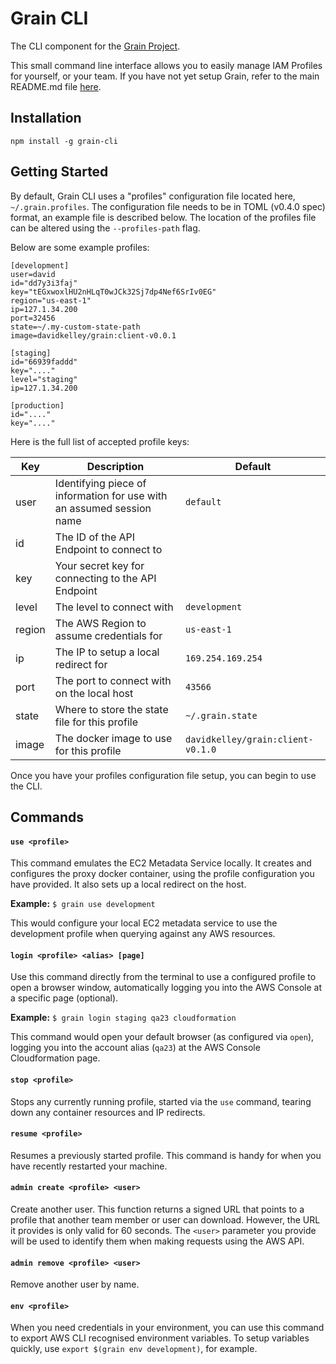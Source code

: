 # Grain CLI

The CLI component for the [Grain Project](https://github.com/davidkelley/grain).

This small command line interface allows you to easily manage IAM Profiles for yourself, or your team. If you have not yet setup Grain, refer to the main README.md file [here](https://github.com/davidkelley/grain).

## Installation

```
npm install -g grain-cli
```

## Getting Started

By default, Grain CLI uses a "profiles" configuration file located here, `~/.grain.profiles`. The configuration file needs to be in TOML (v0.4.0 spec) format, an example file is described below. The location of the profiles file can be altered using the `--profiles-path` flag.

Below are some example profiles:

```
[development]
user=david
id="dd7y3i3faj"
key="tEGxwoxlHU2nHLqT0wJCk32Sj7dp4Nef6SrIv0EG"
region="us-east-1"
ip=127.1.34.200
port=32456
state=~/.my-custom-state-path
image=davidkelley/grain:client-v0.0.1

[staging]
id="66939faddd"
key="...."
level="staging"
ip=127.1.34.200

[production]
id="...."
key="...."
```

Here is the full list of accepted profile keys:

| Key | Description | Default |
|-----|-------------|---------|
| user | Identifying piece of information for use with an assumed session name | `default` |
| id | The ID of the API Endpoint to connect to | |
| key | Your secret key for connecting to the API Endpoint | |
| level | The level to connect with | `development` |
| region | The AWS Region to assume credentials for | `us-east-1` |
| ip | The IP to setup a local redirect for | `169.254.169.254` |
| port | The port to connect with on the local host | `43566` |
| state | Where to store the state file for this profile | `~/.grain.state` |
| image | The docker image to use for this profile | `davidkelley/grain:client-v0.1.0` |

Once you have your profiles configuration file setup, you can begin to use the CLI.

## Commands

#### `use <profile>`

This command emulates the EC2 Metadata Service locally. It creates and configures the proxy docker container, using the profile configuration you have provided. It also sets up a local redirect on the host.

**Example:** `$ grain use development`

This would configure your local EC2 metadata service to use the development profile when querying against any AWS resources.

#### `login <profile> <alias> [page]`

Use this command directly from the terminal to use a configured profile to open a browser window, automatically logging you into the AWS Console at a specific page (optional).

**Example:** `$ grain login staging qa23 cloudformation`

This command would open your default browser (as configured via `open`), logging you into the account alias (`qa23`) at the AWS Console Cloudformation page.

#### `stop <profile>`

Stops any currently running profile, started via the `use` command, tearing down any container resources and IP redirects.

#### `resume <profile>`

Resumes a previously started profile. This command is handy for when you have recently restarted your machine.

#### `admin create <profile> <user>`

Create another user. This function returns a signed URL that points to a profile that another team member or user can download. However, the URL it provides is only valid for 60 seconds. The `<user>` parameter you provide will be used to identify them when making requests using the AWS API.

#### `admin remove <profile> <user>`

Remove another user by name.

#### `env <profile>`

When you need credentials in your environment, you can use this command to export AWS CLI recognised environment variables. To setup variables quickly, use `export $(grain env development)`, for example.
